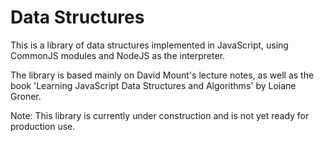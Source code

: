 # Data Structures

This is a library of data structures implemented in JavaScript, using CommonJS modules and NodeJS as the interpreter.

The library is based mainly on David Mount's lecture notes, as well as the book 'Learning JavaScript Data Structures and Algorithms' by Loiane Groner.

Note: This library is currently under construction and is not yet ready for production use.
